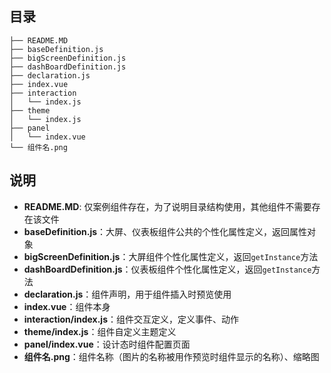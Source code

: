 ## 目录
```text
├── README.MD
├── baseDefinition.js
├── bigScreenDefinition.js
├── dashBoardDefinition.js
├── declaration.js
├── index.vue
├── interaction
│   └── index.js
├── theme
│   └── index.js
├── panel
│   └── index.vue
└── 组件名.png
```

## 说明
* **README.MD**: 仅案例组件存在，为了说明目录结构使用，其他组件不需要存在该文件
* **baseDefinition.js**：大屏、仪表板组件公共的个性化属性定义，返回属性对象
* **bigScreenDefinition.js**：大屏组件个性化属性定义，返回`getInstance`方法
* **dashBoardDefinition.js**：仪表板组件个性化属性定义，返回`getInstance`方法
* **declaration.js**：组件声明，用于组件插入时预览使用
* **index.vue**：组件本身
* **interaction/index.js**：组件交互定义，定义事件、动作
* **theme/index.js**：组件自定义主题定义
* **panel/index.vue**：设计态时组件配置页面
* **组件名.png**：组件名称（图片的名称被用作预览时组件显示的名称）、缩略图

